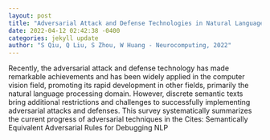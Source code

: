 ```yaml
--- 
layout: post 
title: "Adversarial Attack and Defense Technologies in Natural Language Processing: A Survey" 
date: 2022-04-12 02:42:38 -0400 
categories: jekyll update 
author: "S Qiu, Q Liu, S Zhou, W Huang - Neurocomputing, 2022" 
--- 
```

Recently, the adversarial attack and defense technology has made remarkable achievements and has been widely applied in the computer vision field, promoting its rapid development in other fields, primarily the natural language processing domain. However, discrete semantic texts bring additional restrictions and challenges to successfully implementing adversarial attacks and defenses. This survey systematically summarizes the current progress of adversarial techniques in the Cites: Semantically Equivalent Adversarial Rules for Debugging NLP